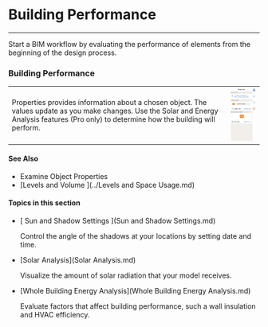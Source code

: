 # Building Performance

----

Start a BIM workflow by evaluating the performance of elements from the beginning of the design process.

### Building Performance

| | |
| ---- | ---- |
| Properties provides information about a chosen object. The values update as you make changes. Use the Solar and Energy Analysis features (Pro only) to determine how the building will perform.   |   ![](Images/GUID-6AF1DFC5-77D0-4AE2-8BA1-74E41A67F5EF-low.png)   |


#### See Also

* Examine Object Properties
* [Levels and Volume ](../Levels and Space Usage.md)

  

#### Topics in this section

* [ Sun and Shadow Settings ](Sun and Shadow Settings.md)
    
    Control the angle of the shadows at your locations by setting date and time.
* [Solar Analysis](Solar Analysis.md)
    
    Visualize the amount of solar radiation that your model receives.
* [Whole Building Energy Analysis](Whole Building Energy Analysis.md)
    
    Evaluate factors that affect building performance, such a wall insulation and HVAC efficiency.

